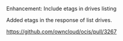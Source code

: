 Enhancement: Include etags in drives listing

Added etags in the response of list drives.

https://github.com/owncloud/ocis/pull/3267
